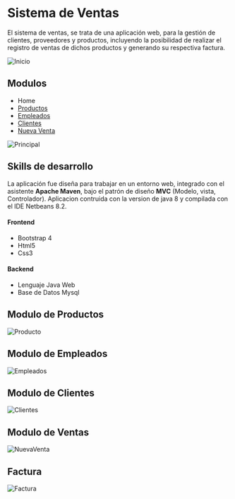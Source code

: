 # Sistema de Ventas

El sistema de ventas, se trata de una aplicación web, para la gestión de clientes, proveedores y productos, incluyendo la posibilidad de realizar el registro de ventas de dichos productos y generando su respectiva factura.


![Inicio](https://user-images.githubusercontent.com/43627087/63043236-0a0e0a00-be89-11e9-9ad8-51aa669d9767.png)

## Modulos
- Home
- [Productos](https://github.com/Josue-Revolorio/Sales_System_Web_App#modulo-de-productos)
- [Empleados](https://github.com/Josue-Revolorio/Sales_System_Web_App#modulo-de-empleados)
- [Clientes](https://github.com/Josue-Revolorio/Sales_System_Web_App#modulo-de-clientes)
- [Nueva Venta](https://github.com/Josue-Revolorio/Sales_System_Web_App#modulo-de-ventas)

![Principal](https://user-images.githubusercontent.com/43627087/62430074-a2133300-b6d4-11e9-819b-c3948cb529e6.png)



## Skills de desarrollo
La aplicación fue diseña para trabajar en un entorno web, integrado con el asistente **Apache Maven**, bajo el patrón de diseño **MVC** (Modelo, vista, Controlador). Aplicacion contruida con la version de java 8 y compilada con el IDE Netbeans 8.2. 

#### Frontend
- Bootstrap 4
- Html5
- Css3

#### Backend
- Lenguaje Java Web
- Base de Datos Mysql

## Modulo de Productos
![Producto](https://user-images.githubusercontent.com/43627087/62430090-c3741f00-b6d4-11e9-9cf3-3cd93ef9cdfc.png)

## Modulo de Empleados
![Empleados](https://user-images.githubusercontent.com/43627087/63043654-ea2b1600-be89-11e9-8eaa-e00c4087bffa.png)


## Modulo de Clientes
![Clientes](https://user-images.githubusercontent.com/43627087/62430119-0930e780-b6d5-11e9-9316-e911205b6311.png)

## Modulo de Ventas
![NuevaVenta](https://user-images.githubusercontent.com/43627087/62430106-f3bbbd80-b6d4-11e9-81e5-b0c020e15584.png)

## Factura
![Factura](https://user-images.githubusercontent.com/43627087/62430124-177f0380-b6d5-11e9-8fa2-de3afadc6377.png)

